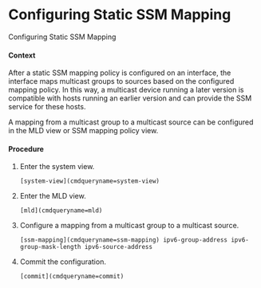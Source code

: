 Configuring Static SSM Mapping
==============================

Configuring Static SSM Mapping

#### Context

After a static SSM mapping policy is configured on an interface, the interface maps multicast groups to sources based on the configured mapping policy. In this way, a multicast device running a later version is compatible with hosts running an earlier version and can provide the SSM service for these hosts.

A mapping from a multicast group to a multicast source can be configured in the MLD view or SSM mapping policy view.


#### Procedure

1. Enter the system view.
   
   
   ```
   [system-view](cmdqueryname=system-view)
   ```
2. Enter the MLD view.
   
   
   ```
   [mld](cmdqueryname=mld)
   ```
3. Configure a mapping from a multicast group to a multicast source.
   
   
   ```
   [ssm-mapping](cmdqueryname=ssm-mapping) ipv6-group-address ipv6-group-mask-length ipv6-source-address
   ```
4. Commit the configuration.
   
   
   ```
   [commit](cmdqueryname=commit)
   ```